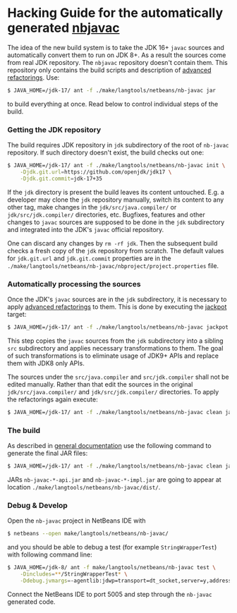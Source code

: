 # Hacking Guide for the automatically generated [nbjavac](README.md)

The idea of the new build system is to take the JDK 16+ `javac` sources and
automatically convert them to run on JDK 8+. As a result the sources come 
from real JDK repository. The `nbjavac` repository doesn't contain them. 
This repository only contains the build scripts and
description of [advanced refactorings](https://netbeans.apache.org/jackpot/HintsFileFormat.html).
Use:

```bash
$ JAVA_HOME=/jdk-17/ ant -f ./make/langtools/netbeans/nb-javac jar
```

to build everything at once. Read below to control individual steps of the build.


### Getting the JDK repository

The build requires JDK repository in `jdk` subdirectory of the root of `nb-javac` repository.
If such directory doesn't exist, the build checks out one:

```bash
$ JAVA_HOME=/jdk-17/ ant -f ./make/langtools/netbeans/nb-javac init \
    -Djdk.git.url=https://github.com/openjdk/jdk17 \
    -Djdk.git.commit=jdk-17+35
```

If the `jdk` directory is present the build leaves its content untouched. E.g.
a developer may clone the `jdk` repository manually, switch its content to any other tag,
make changes in the `jdk/src/java.compiler/` or `jdk/src/jdk.compiler/` directories,
etc. Bugfixes, features and other changes to `javac` sources are supposed to be done 
in the `jdk` subdirectory and integrated into the JDK's `javac` official repository.

One can discard any changes by `rm -rf jdk`. Then the subsequent build checks
a fresh copy of the `jdk` repository from scratch. The default values for
`jdk.git.url` and `jdk.git.commit` properties are in the
`./make/langtools/netbeans/nb-javac/nbproject/project.properties`
file.


### Automatically processing the sources

Once the JDK's `javac` sources are in the `jdk` subdirectory, it is necessary
to apply [advanced refactorings](./make/langtools/netbeans/nb-javac/src/META-INF/upgrade/nbjavac.hint)
to them. This is done by executing the [jackpot](https://netbeans.apache.org/jackpot/HintsFileFormat.html)
target:

```bash
$ JAVA_HOME=/jdk-17/ ant -f ./make/langtools/netbeans/nb-javac jackpot
```

This step copies the `javac` sources from the `jdk` subdirectory into a sibling
`src` subdirectory and applies necessary transformations to them.
The goal of such transformations is to eliminate usage of JDK9+ APIs
and replace them with JDK8 only APIs.

The sources under the `src/java.compiler` and `src/jdk.compiler` shall not
be edited manually. Rather than that edit the sources in the original
`jdk/src/java.compiler/` and `jdk/src/jdk.compiler/` directories. To apply
the refactorings again execute:

```bash
$ JAVA_HOME=/jdk-17/ ant -f ./make/langtools/netbeans/nb-javac clean jackpot
```

### The build

As described in [general documentation](README.md) use the following command to
generate the final JAR files:

```bash
$ JAVA_HOME=/jdk-17/ ant -f ./make/langtools/netbeans/nb-javac clean jar
```

JARs `nb-javac-*-api.jar` and `nb-javac-*-impl.jar` are going to appear
at location `./make/langtools/netbeans/nb-javac/dist/`.

### Debug & Develop 

Open the `nb-javac` project in NetBeans IDE with

```bash
$ netbeans --open make/langtools/netbeans/nb-javac/
```

and you should be able to debug a test (for example `StringWrapperTest`) with following command line:

```bash
$ JAVA_HOME=/jdk-8/ ant -f make/langtools/netbeans/nb-javac test \
    -Dincludes=**/StringWrapperTest* \
    -Ddebug.jvmargs=-agentlib:jdwp=transport=dt_socket,server=y,address=5005,suspend=y
```

Connect the NetBeans IDE to port 5005 and step through the `nb-javac`
generated code.
